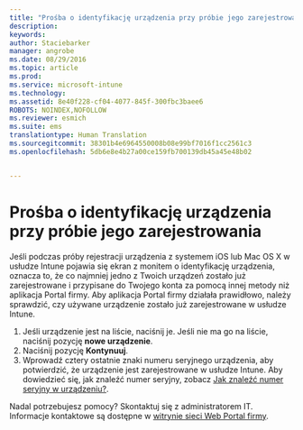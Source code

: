 ```yaml
---
title: "Prośba o identyfikację urządzenia przy próbie jego zarejestrowania | Microsoft Intune"
description: 
keywords: 
author: Staciebarker
manager: angrobe
ms.date: 08/29/2016
ms.topic: article
ms.prod: 
ms.service: microsoft-intune
ms.technology: 
ms.assetid: 8e40f228-cf04-4077-845f-300fbc3baee6
ROBOTS: NOINDEX,NOFOLLOW
ms.reviewer: esmich
ms.suite: ems
translationtype: Human Translation
ms.sourcegitcommit: 38301b4e6964550008b08e99bf7016f1cc2561c3
ms.openlocfilehash: 5db6e8e4b27a00ce159fb700139db45a45e48b02


---
```



# Prośba o identyfikację urządzenia przy próbie jego zarejestrowania

Jeśli podczas próby rejestracji urządzenia z systemem iOS lub Mac OS X w usłudze Intune pojawia się ekran z monitem o identyfikację urządzenia, oznacza to, że co najmniej jedno z Twoich urządzeń zostało już zarejestrowane i przypisane do Twojego konta za pomocą innej metody niż aplikacja Portal firmy. Aby aplikacja Portal firmy działała prawidłowo, należy sprawdzić, czy używane urządzenie zostało już zarejestrowane w usłudze Intune.

1. Jeśli urządzenie jest na liście, naciśnij je. Jeśli nie ma go na liście, naciśnij pozycję **nowe urządzenie**.
2. Naciśnij pozycję **Kontynuuj**.
3. Wprowadź cztery ostatnie znaki numeru seryjnego urządzenia, aby potwierdzić, że urządzenie jest zarejestrowane w usłudze Intune. Aby dowiedzieć się, jak znaleźć numer seryjny, zobacz [Jak znaleźć numer seryjny w urządzeniu?](how-do-i-find-the-serial-number-on-my-device-ios.md).

Nadal potrzebujesz pomocy? Skontaktuj się z administratorem IT. Informacje kontaktowe są dostępne w [witrynie sieci Web Portal firmy](http://portal.manage.microsoft.com).





<!--HONumber=Aug16_HO5-->



